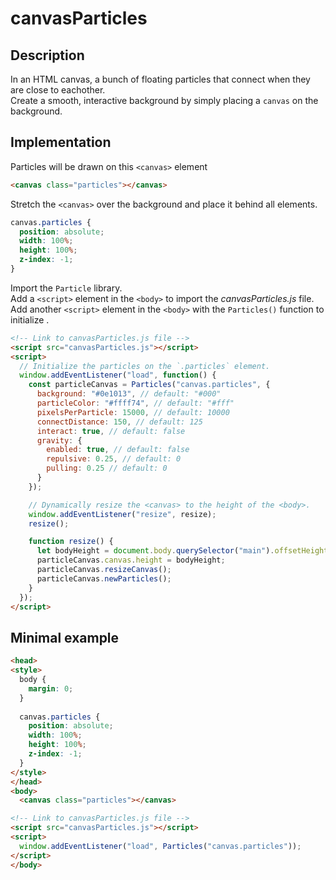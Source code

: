 # canvasParticles

## Description
In an HTML canvas, a bunch of floating particles that connect when they are close to eachother.<br>
Create a smooth, interactive background by simply placing a `canvas` on the background.

## Implementation
Particles will be drawn on this `<canvas>` element
```html
<canvas class="particles"></canvas>
```

Stretch the `<canvas>` over the background and place it behind all elements.
```css
canvas.particles {
  position: absolute;
  width: 100%;
  height: 100%;
  z-index: -1;
}
```

Import the `Particle` library.<br>
Add a `<script>` element in the `<body>` to import the *canvasParticles.js* file.<br>
Add another `<script>` element in the `<body>` with the `Particles()` function to initialize .
```html
<!-- Link to canvasParticles.js file -->
<script src="canvasParticles.js"></script>
<script>
  // Initialize the particles on the `.particles` element.
  window.addEventListener("load", function() {
    const particleCanvas = Particles("canvas.particles", {
      background: "#0e1013", // default: "#000"
      particleColor: "#ffff74", // default: "#fff"
      pixelsPerParticle: 15000, // default: 10000
      connectDistance: 150, // default: 125
      interact: true, // default: false
      gravity: {
        enabled: true, // default: false
        repulsive: 0.25, // default: 0
        pulling: 0.25 // default: 0
      }
    });

    // Dynamically resize the <canvas> to the height of the <body>.
    window.addEventListener("resize", resize);
    resize();

    function resize() {
      let bodyHeight = document.body.querySelector("main").offsetHeight;
      particleCanvas.canvas.height = bodyHeight;
      particleCanvas.resizeCanvas();
      particleCanvas.newParticles();
    }
  });
</script>
```

## Minimal example
```html
<head>
<style>
  body {
    margin: 0;
  }
  
  canvas.particles {
    position: absolute;
    width: 100%;
    height: 100%;
    z-index: -1;
  }
</style>
</head>
<body>
  <canvas class="particles"></canvas>

<!-- Link to canvasParticles.js file -->
<script src="canvasParticles.js"></script>
<script>
  window.addEventListener("load", Particles("canvas.particles"));
</script>
</body>
```
